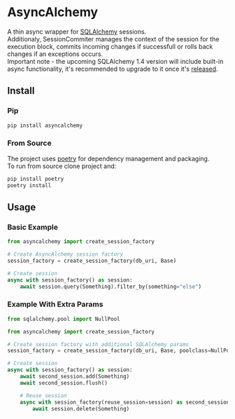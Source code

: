 # AsyncAlchemy
A thin async wrapper for [SQLAlchemy](https://github.com/sqlalchemy/sqlalchemy) sessions.\
Additionaly, SessionCommiter manages the context of the session for the execution block, commits incoming changes if successfull or rolls back changes if an exceptions occurs.\
Important note - the upcoming SQLAlchemy 1.4 version will include built-in async functionality, it's recommended to upgrade to it once it's [released](https://github.com/sqlalchemy/sqlalchemy/releases).


## Install
### Pip
```bash
pip install asyncalchemy
```

### From Source
The project uses [poetry](https://github.com/python-poetry/poetry) for dependency management and packaging.\
To run from source clone project and:
```bash
pip install poetry
poetry install
```


## Usage
### Basic Example
```python
from asyncalchemy import create_session_factory

# Create AsyncAlchemy session factory
session_factory = create_session_factory(db_uri, Base)

# Create session
async with session_factory() as session:
    await session.query(Something).filter_by(something="else")
```

### Example With Extra Params
```python
from sqlalchemy.pool import NullPool

from asyncalchemy import create_session_factory

# Create session factory with additional SQLAlchemy params
session_factory = create_session_factory(db_uri, Base, poolclass=NullPool)

# Create session
async with session_factory() as session:
    await second_session.add(Something)
    await second_session.flush()

    # Reuse session
    async with session_factory(reuse_session=session) as second_session:
        await session.delete(Something)
```
